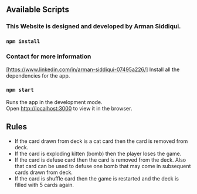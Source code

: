 ## Available Scripts

### This Website is designed and developed by Arman Siddiqui.

### `npm install`

### Contact for more information 
[https://www.linkedin.com/in/arman-siddiqui-07495a226/]
Install all the dependencies for the app.

### `npm start`

Runs the app in the development mode.<br>
Open [http://localhost:3000](http://localhost:3000) to view it in the browser.

## Rules

- If the card drawn from deck is a cat card then the card is removed from deck.
- If the card is exploding kitten (bomb) then the player loses the game.
- If the card is defuse card then the card is removed from the deck. Also that card can be used to defuse one bomb that may come in subsequent cards drawn from deck.
- If the card is shuffle card then the game is restarted and the deck is filled with 5 cards again.
